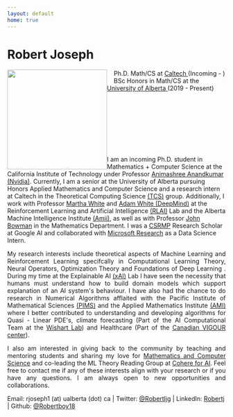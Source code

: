 ```yaml
---
layout: default
home: true
---
```

<h1>Robert Joseph</h1>

<img align="left" width="230" height="230" src="https://avatars.githubusercontent.com/u/32393571?v=4" vspace="0" hspace="0"/>
<p>
&nbsp; &nbsp; Ph.D. Math/CS at <a href ="https://cms.caltech.edu/academics/grad_cms"> Caltech </a> (Incoming - )
<br>
&nbsp; &nbsp; BSc Honors in Math/CS at the <a href = "https://www.ualberta.ca/index.html"> University of Alberta </a> (2019 - Present)
</p>
<br>
<br>
<br>
<br>
<br>
<br>
<br>
<p style="text-align:left; hyphens: auto;" hspace="30">
I am an incoming Ph.D. student in Mathematics + Computer Science at the California Institute of Technology under Professor <a href = "http://tensorlab.cms.caltech.edu/users/anima/">Animashree Anandkumar (Nvidia)</a>. Currently, I am a senior at the University of Alberta pursuing Honors Applied Mathematics and Computer Science and a research intern at Caltech in the Theoretical Computing Science <a href="https://www.cms.caltech.edu/research/theoretical-computer-science">(TCS)</a> group. Additionally, I work with Professor <a href = "http://webdocs.cs.ualberta.ca/~whitem/">Martha White</a> and <a href = "https://sites.ualberta.ca/~amw8/" >Adam White (DeepMind)</a> at the Reinforcement Learning and Artificial Intelligence <a href = "http://rlai.ualberta.ca/)">(RLAI)</a> Lab and the Alberta Machine Intelligence Institute <a href = "https://www.amii.ca/">(Amii)</a>, as well as with Professor <a href = "https://www.math.ualberta.ca/~bowman/">John Bowman</a> in the Mathematics Department. I was  a <a href = "https://research.google/outreach/csrmp/">CSRMP</a> Research Scholar at Google AI and collaborated with <a href = "https://www.microsoft.com/en-us/research/research-area/data-platform-analytics/">Microsoft Research</a> as a Data Science Intern.</p>
<p style="text-align: justify; hyphens: auto;">
My research interests include theoretical aspects of Machine Learning and Reinforcement Learning specifcally in Computational Learning Theory, Neural Operators, Optimization Theory and Foundations of Deep Learning . During my time at the Explainable AI <a href = "https://sites.ualberta.ca/~amiixai/">(xAI)</a> Lab I have seen the necessity that humans must understand how to build domain models which support explanation of an AI system's behaviour. I have also had the chance to do research in Numerical Algorithms afflaited with the Pacific Institute of Mathematical Sciences <a href = "https://www.pims.math.ca/">(PIMS)</a> and the Applied Mathematics Institute <a href = "https://sites.ualberta.ca/~yauwong/AMI.htm">(AMI)</a> where I better contributed to understanding and developing algorithms for Quasi - Linear PDE's, climate forecasting (Part of the AI Computational Team at the <a href = "https://www.wishartlab.com/">Wishart Lab</a>) and Healthcare (Part of the <a href = "https://thecvc.ca/">Canadian VIGOUR center</a>).
</p>
<p style="text-align: justify; hyphens: auto;">
I also am interested in giving back to the community by teaching and mentoring students and sharing my love for <a href = "https://www.robertj1.com/service/">Mathematics and Computer Science</a> and co-leading the ML Theory Reading Group at <a href="https://cohere.for.ai/">Cohere for AI</a>.
Feel free to contact me if any of these interests align with your research or if you have any questions. I am always open to new opportunities and collaborations. 
</p>
<p style="margin-bottom:4cm;">
Email: rjoseph1 (at) ualberta (dot) ca | Twitter: <a href = "https://twitter.com/Robertljg">@Robertljg</a> | LinkedIn: <a href = "https://www.linkedin.com/in/robert-joseph-2001/">Robertj</a> | Github: <a href = "https://github.com/Robertboy18">@Robertboy18</a>
</p>

<!--
<script src="https://apps.elfsight.com/p/platform.js" defer></script>
<p class="elfsight-app-b13063fd-194b-41ac-a7f5-7c5932cf93f7"></p>
-->
<!--<h4 class="posts-item-note">Recent Posts</h4>
{% for post in site.posts limit:11%}
<article class="post-item" align = "center">
  <span class="post-item-date" align = "center">{{ post.date  | date: "%b %d, %Y" }}</span>
  <h4 class="post-item-title" align = "center">
    <a href="{{ post.url }}">{{ post.title | escape }}</a>
  </h4>
</article>
{% endfor %}
-->

<!--<h4 class="posts-item-note" href = "/resume">All Posts</h4>-->
